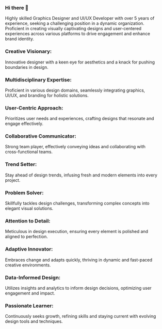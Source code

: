 ### Hi there 👋

<!--
**rafikhan-co/rafikhan-co** is a ✨ _special_ ✨ repository because its `README.md` (this file) appears on your GitHub profile.

Here are some ideas to get you started:

- 🔭 I’m currently working on ...
- 🌱 I’m currently learning ...
- 👯 I’m looking to collaborate on ...
- 🤔 I’m looking for help with ...
- 💬 Ask me about ...
- 📫 How to reach me: ...
- 😄 Pronouns: ...
- ⚡ Fun fact: ...
-->

<p>Highly skilled Graphics Designer and UI/UX Developer with over 5 years of experience, seeking a challenging position in a dynamic organization. Proficient in creating visually captivating designs and user-centered experiences across various platforms to drive engagement and enhance brand identity.</p>

<h3>Creative Visionary:</h3> 
<p>Innovative designer with a keen eye for aesthetics and a knack for pushing boundaries in design.</p>
<h3>Multidisciplinary Expertise:</h3>
<p>Proficient in various design domains, seamlessly integrating graphics, UI/UX, and branding for holistic solutions.</p>
<h3>User-Centric Approach:</h3>
<p>Prioritizes user needs and experiences, crafting designs that resonate and engage effectively.</p>
<h3>Collaborative Communicator:</h3>
<p>Strong team player, effectively conveying ideas and collaborating with cross-functional teams.</p>
<h3>Trend Setter:</h3>
<p>Stay ahead of design trends, infusing fresh and modern elements into every project.</p>
<h3>Problem Solver:</h3>
<p>Skillfully tackles design challenges, transforming complex concepts into elegant visual solutions.</p>
<h3>Attention to Detail:</h3>
<p>Meticulous in design execution, ensuring every element is polished and aligned to perfection.</p>
<h3>Adaptive Innovator:</h3> 
<p>Embraces change and adapts quickly, thriving in dynamic and fast-paced creative environments.</p>
<h3>Data-Informed Design:</h3>
<p>Utilizes insights and analytics to inform design decisions, optimizing user engagement and impact.</p>
<h3>Passionate Learner:</h3> 
<p>Continuously seeks growth, refining skills and staying current with evolving design tools and techniques.</p>
